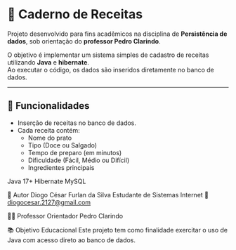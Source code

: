 # 🧾 Caderno de Receitas

Projeto desenvolvido para fins acadêmicos na disciplina de **Persistência de dados**, sob orientação do **professor Pedro Clarindo**.

O objetivo é implementar um sistema simples de cadastro de receitas utilizando **Java** e **hibernate**.  
Ao executar o código, os dados são inseridos diretamente no banco de dados.

---

## 🧩 Funcionalidades

- Inserção de receitas no banco de dados.
- Cada receita contém:
  - Nome do prato  
  - Tipo (Doce ou Salgado)  
  - Tempo de preparo (em minutos)  
  - Dificuldade (Fácil, Médio ou Difícil)  
  - Ingredientes principais  

Java 17+
Hibernate
MySQL

📘 Autor
Diogo César Furlan da Silva
Estudante de Sistemas Internet
📧 diogocesar.2127@gmail.com

🧑‍🏫 Professor Orientador
Pedro Clarindo

📚 Objetivo Educacional
Este projeto tem como finalidade exercitar o uso de Java com acesso direto ao banco de dados.
